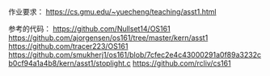 作业要求：
https://cs.gmu.edu/~yuecheng/teaching/asst1.html 

参考的代码：
https://github.com/Nullset14/OS161 
https://github.com/ajorgensen/os161/tree/master/kern/asst1 
https://github.com/tracer223/OS161 https://github.com/smukherj1/os161/blob/7cfec2e4c43000291a0f89a3232cb0cf94a1a4b8/kern/asst1/stoplight.c 
https://github.com/rcliv/cs161